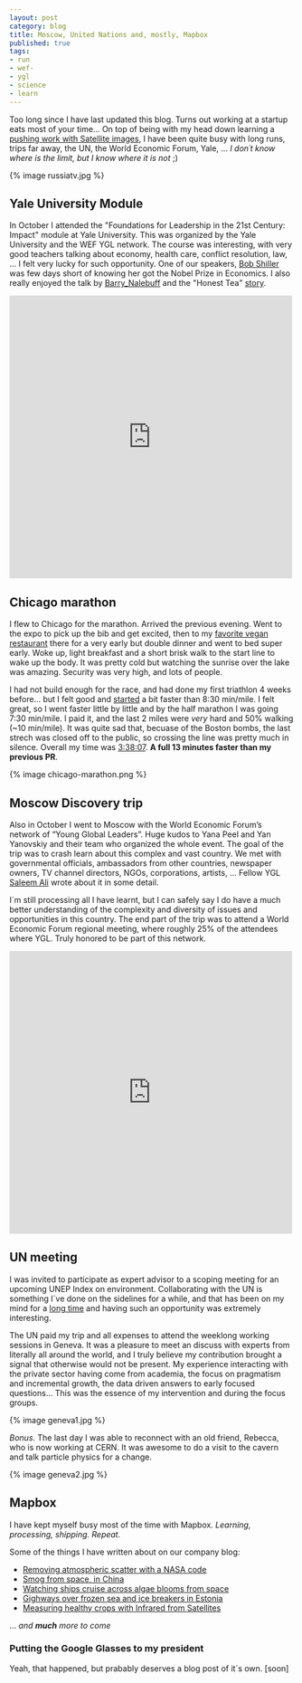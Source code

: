 ```yaml
---
layout: post
category: blog 
title: Moscow, United Nations and, mostly, Mapbox
published: true 
tags:
- run
- wef-
- ygl
- science
- learn
---
```


Too long since I have last updated this blog. 
Turns out working at a startup eats most of your time... On top of being with my head down learning a [pushing work with Satellite images](https://www.google.com/search?q=site:mapbox.com/blog+bruno&safe=off&source=lnms&sa=X&ei=Mb72UseWM6G2yAGYw4GYCw&ved=0CAgQ_AUoAA&biw=1266&bih=702&dpr=1#q=site:mapbox.com%2Fblog+bruno+space&safe=off), I have been quite busy with long runs, trips far away, the UN, the World Economic Forum, Yale, ... *I don´t know where is the limit, but I know where it is not* ;)

{% image russiatv.jpg %}

<!--more-->

## Yale University Module

In October I attended the "Foundations for Leadership in the 21st Century: Impact" module at Yale University. This was organized by the Yale University and the WEF YGL network. The course was interesting, with very good teachers talking about economy, health care, conflict resolution, law, ... I felt very lucky for such opportunity. One of our speakers, [Bob Shiller](http://en.wikipedia.org/wiki/Robert_J._Shiller) was few days short of knowing her got the Nobel Prize in Economics. I also really enjoyed the talk by [Barry_Nalebuff](http://en.wikipedia.org/wiki/Barry_Nalebuff) and the "Honest Tea" [story](http://missioninabottle.net/). 

<iframe src="http://www.flickr.com/photos/nasonurb/10137810926/player/" width="500" height="500" frameborder="0" allowfullscreen webkitallowfullscreen mozallowfullscreen oallowfullscreen msallowfullscreen></iframe>

## Chicago marathon

I flew to Chicago for the marathon. 
Arrived the previous evening. Went to the expo to pick up the bib and get excited, then to my [favorite vegan restaurant](https://www.nativefoods.com/) there for a very early but double dinner and went to bed super early. Woke up, light breakfast and a short brisk walk to the start line to wake up the body. It was pretty cold but watching the sunrise over the lake was amazing. Security was very high, and lots of people.

I had not build enough for the race, and had done my first triathlon 4 weeks before... but I felt good and [started](http://www.strava.com/activities/91267962/pace-analysis) a bit faster than 8:30 min/mile. I felt great, so I went faster little by little and by the half marathon I was going 7:30 min/mile. I paid it, and the last 2 miles were *very* hard and 50% walking (~10 min/mile). It was quite sad that, becuase of the Boston bombs, the last strech was closed off to the public, so crossing the line was pretty much in silence. Overall my time was [3:38:07](http://results.chicagomarathon.com/2013/?content=detail&fpid=search&pid=search&idp=999999107FA30900000F6923&lang=EN_CAP&event=MAR). **A full 13 minutes faster than my previous PR**.


{% image chicago-marathon.png  %}


## Moscow Discovery trip

Also in October I went to Moscow with the World Economic Forum’s network of “Young Global Leaders”. Huge kudos to  Yana Peel and Yan Yanovskiy and their team who organized the whole event. The goal of the trip was to crash learn about this complex and vast country. We met with governmental officials, ambassadors from other countries, newspaper owners, TV channel directors, NGOs, corporations, artists, ... Fellow YGL [Saleem Ali](http://newswatch.nationalgeographic.com/2013/10/25/rapid-reflections-on-russia/) wrote about it in some detail.

I´m still processing all I have learnt, but I can safely say I do have a much better understanding of the complexity and diversity of issues and opportunities in this country. The end part of the trip was to attend a World Economic Forum regional meeting, where roughly 25% of the attendees where YGL. Truly honored to be part of this network.

<iframe src="http://www.flickr.com/photos/nasonurb/10518601035/in/set-72157640442608773/player/" width="500" height="500" frameborder="0" allowfullscreen webkitallowfullscreen mozallowfullscreen oallowfullscreen msallowfullscreen></iframe>


## UN meeting

I was invited to participate as expert advisor to a scoping meeting for an upcoming UNEP Index on environment. Collaborating with the UN is something I´ve done on the sidelines for a while, and that has been on my mind for a [long time](http://brunosan.eu/2010/07/06/science-advice-in-the-united-nations/) and having such an opportunity was extremely interesting. 

The UN paid my trip and all expenses to attend the weeklong working sessions in Geneva. It was a pleasure to meet an discuss with experts from literally all around the world, and I truly believe my contribution brought a signal that otherwise would not be present. My experience interacting with the private sector having come from academia, the focus on pragmatism and incremental growth, the data driven answers to early focused questions... This was the essence of my intervention and during the focus groups.

{% image geneva1.jpg  %}

*Bonus*. The last day I was able to reconnect with an old friend, Rebecca, who is now working at CERN. It was awesome to do a visit to the cavern and talk particle physics for a change.

{% image geneva2.jpg  %}



## Mapbox

I have kept myself busy most of the time with Mapbox. *Learning, processing, shipping. Repeat.*

Some of the things I have written about on our company blog:

* [Removing atmospheric scatter with a NASA code](https://www.mapbox.com/blog/atmospheric-correction-comparison/)
* [Smog from space, in China](https://www.mapbox.com/blog/smog-from-space/)
* [Watching ships cruise across algae blooms from space](https://www.mapbox.com/blog/algae-bloom-from-space/)
* [Gighways over frozen sea and ice breakers in Estonia](https://www.mapbox.com/blog/monitoring-transit-from-space/)
* [Measuring healthy crops with Infrared from Satellites](https://www.mapbox.com/blog/ndvi-blackbridge-agriculture/)

... *and **much** more to come*


### Putting the Google Glasses to my president

Yeah, that happened, but prabably deserves a blog post of it´s own. [soon]